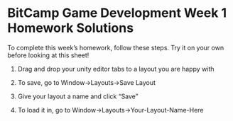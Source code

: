 # BitCamp Game Development Week 1 Homework Solutions

To complete this week’s homework, follow these steps. Try it on your own before looking at this sheet!

1. Drag and drop your unity editor tabs to a layout you are happy with

2. To save, go to Window->Layouts->Save Layout

3. Give your layout a name and click “Save”

4. To load it in, go to Window->Layouts->Your-Layout-Name-Here
